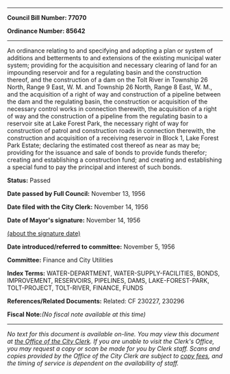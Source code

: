 

********

**Council Bill Number: 77070**
   
**Ordinance Number: 85642**
********

 An ordinance relating to and specifying and adopting a plan or system of additions and betterments to and extensions of the existing municipal water system; providing for the acquisition and necessary clearing of land for an impounding reservoir and for a regulating basin and the construction thereof, and the construction of a dam on the Tolt River in Township 26 North, Range 9 East, W. M. and Township 26 North, Range 8 East, W. M., and the acquisition of a right of way and construction of a pipeline between the dam and the regulating basin, the construction or acquisition of the necessary control works in connection therewith, the acquisition of a right of way and the construction of a pipeline from the regulating basin to a reservoir site at Lake Forest Park, the necessary right of way for construction of patrol and construction roads in connection therewith, the construction and acquisition of a receiving reservoir in Block 1, Lake Forest Park Estate; declaring the estimated cost thereof as near as may be; providing for the issuance and sale of bonds to provide funds therefor; creating and establishing a construction fund; and creating and establishing a special fund to pay the principal and interest of such bonds.

**Status:** Passed
   
**Date passed by Full Council:** November 13, 1956
   
**Date filed with the City Clerk:** November 14, 1956
   
**Date of Mayor's signature:** November 14, 1956
   
[(about the signature date)](/~public/approvaldate.htm)
   
   
   
**Date introduced/referred to committee:** November 5, 1956
   
**Committee:** Finance and City Utilities
   
   
**Index Terms:** WATER-DEPARTMENT, WATER-SUPPLY-FACILITIES, BONDS, IMPROVEMENT, RESERVOIRS, PIPELINES, DAMS, LAKE-FOREST-PARK, TOLT-PROJECT, TOLT-RIVER, FINANCE, FUNDS

**References/Related Documents:** Related: CF 230227, 230296

**Fiscal Note:**_(No fiscal note available at this time)_
********

_No text for this document is available on-line. You may view this document at [the Office of the City Clerk](http://www.seattle.gov/leg/clerk/contactUs.htm). If you are unable to visit the Clerk's Office, you may request a copy or scan be made for you by Clerk staff. Scans and copies provided by the Office of the City Clerk are subject to [copy fees](http://clerk.seattle.gov/~public/clerkfees.htm), and the timing of service is dependent on the availability of staff._


